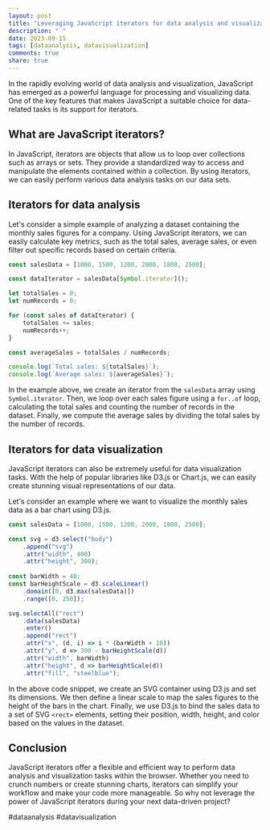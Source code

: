 ```yaml
---
layout: post
title: "Leveraging JavaScript iterators for data analysis and visualization"
description: " "
date: 2023-09-15
tags: [dataanalysis, datavisualization]
comments: true
share: true
---
```


In the rapidly evolving world of data analysis and visualization, JavaScript has emerged as a powerful language for processing and visualizing data. One of the key features that makes JavaScript a suitable choice for data-related tasks is its support for iterators.

## What are JavaScript iterators?

In JavaScript, iterators are objects that allow us to loop over collections such as arrays or sets. They provide a standardized way to access and manipulate the elements contained within a collection. By using iterators, we can easily perform various data analysis tasks on our data sets.

## Iterators for data analysis

Let's consider a simple example of analyzing a dataset containing the monthly sales figures for a company. Using JavaScript iterators, we can easily calculate key metrics, such as the total sales, average sales, or even filter out specific records based on certain criteria.

```javascript
const salesData = [1000, 1500, 1200, 2000, 1800, 2500];

const dataIterator = salesData[Symbol.iterator]();

let totalSales = 0;
let numRecords = 0;

for (const sales of dataIterator) {
    totalSales += sales;
    numRecords++;
}

const averageSales = totalSales / numRecords;

console.log(`Total sales: ${totalSales}`);
console.log(`Average sales: ${averageSales}`);
```

In the example above, we create an iterator from the `salesData` array using `Symbol.iterator`. Then, we loop over each sales figure using a `for..of` loop, calculating the total sales and counting the number of records in the dataset. Finally, we compute the average sales by dividing the total sales by the number of records.

## Iterators for data visualization

JavaScript iterators can also be extremely useful for data visualization tasks. With the help of popular libraries like D3.js or Chart.js, we can easily create stunning visual representations of our data.

Let's consider an example where we want to visualize the monthly sales data as a bar chart using D3.js.

```javascript
const salesData = [1000, 1500, 1200, 2000, 1800, 2500];

const svg = d3.select("body")
    .append("svg")
    .attr("width", 400)
    .attr("height", 300);
    
const barWidth = 40;
const barHeightScale = d3.scaleLinear()
    .domain([0, d3.max(salesData)])
    .range([0, 250]);

svg.selectAll("rect")
    .data(salesData)
    .enter()
    .append("rect")
    .attr("x", (d, i) => i * (barWidth + 10))
    .attr("y", d => 300 - barHeightScale(d))
    .attr("width", barWidth)
    .attr("height", d => barHeightScale(d))
    .attr("fill", "steelblue");
```

In the above code snippet, we create an SVG container using D3.js and set its dimensions. We then define a linear scale to map the sales figures to the height of the bars in the chart. Finally, we use D3.js to bind the sales data to a set of SVG `<rect>` elements, setting their position, width, height, and color based on the values in the dataset.

## Conclusion

JavaScript iterators offer a flexible and efficient way to perform data analysis and visualization tasks within the browser. Whether you need to crunch numbers or create stunning charts, iterators can simplify your workflow and make your code more manageable. So why not leverage the power of JavaScript iterators during your next data-driven project?

#dataanalysis #datavisualization